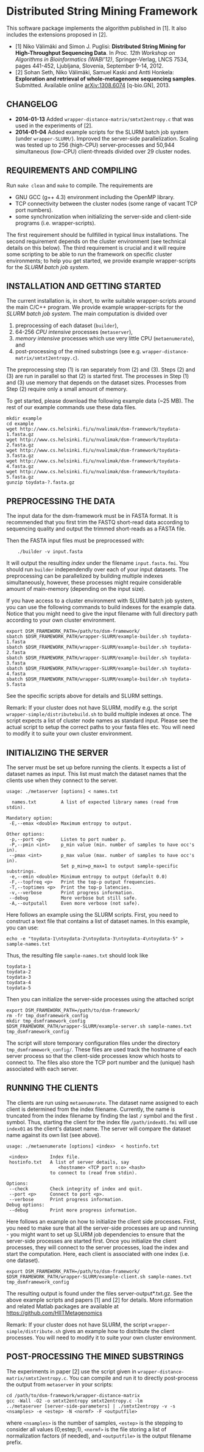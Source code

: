 Distributed String Mining Framework
====

This software package implements the algorithm published in [1]. It also includes
the extensions  proposed in [2].

- [1] Niko Välimäki and Simon J. Puglisi: **Distributed String Mining for
High-Throughput Sequencing Data**. In _Proc. 12th Workshop on Algorithms
in Bioinformatics (WABI'12)_, Springer-Verlag, LNCS 7534, pages
441-452, Ljubljana, Slovenia, September 9-14, 2012.
- [2] Sohan Seth, Niko Välimäki, Samuel Kaski and Antti Honkela: **Exploration 
and retrieval of whole-metagenome sequencing samples**. 
Submitted. Available online [arXiv:1308.6074](http://arxiv.org/abs/1308.6074) 
[q-bio.GN], 2013. 


CHANGELOG
----

* **2014-01-13** Added `wrapper-distance-matrix/smtxt2entropy.c` that was used in the experiments of [2].
* **2014-01-04** Added example scripts for the SLURM batch job system (under `wrapper-SLURM/`).
                 Improved the server-side parallelization. Scaling was tested up to 256 (high-CPU) server-processes 
                 and 50,944 simultaneous (low-CPU) client-threads divided over 29 cluster nodes.


REQUIREMENTS AND COMPILING
----

Run `make clean` and `make` to compile. The requirements are

- GNU GCC (g++ 4.3) environment including the OpenMP library.
- TCP connectivity between the cluster nodes (some range of vacant TCP port numbers).
- some synchronization when initializing the server-side and 
client-side programs (i.e. wrapper-scripts).

The first requirement should be fullfilled in typical linux installations. 
The second requirement depends on the cluster environment (see technical 
details on this below). The third requirement is crucial and it will 
require some scripting to be able to run the framework on specific cluster 
environments; to help you get started, we provide example wrapper-scripts 
for the _SLURM batch job system_.


INSTALLATION AND GETTING STARTED
----

The current installation is, in short, to write suitable wrapper-scripts 
around the main C/C++ program. We provide example wrapper-scripts for the 
_SLURM batch job system_. The main computation is divided over

1. preprocessing of each dataset (`builder`),
2. 64-256 _CPU intensive_ processes (`metaserver`), 
3. _memory intensive_ processes which use very little CPU (`metaenumerate`), and
4. post-processing of the mined substrings (see e.g. `wrapper-distance-matrix/smtxt2entropy.c`).

The preprocessing step (1) is ran separately from (2) and (3). 
Steps (2) and (3) are run in parallel so that (2) is started first. The 
processes in Step (1) and (3) use memory that depends on the dataset sizes.
Processes from Step (2) require only a small amount of memory.

To get started, please download the following example data (~25 MB). The rest of
our example commands use these data files.
```
mkdir example
cd example
wget http://www.cs.helsinki.fi/u/nvalimak/dsm-framework/toydata-1.fasta.gz
wget http://www.cs.helsinki.fi/u/nvalimak/dsm-framework/toydata-2.fasta.gz
wget http://www.cs.helsinki.fi/u/nvalimak/dsm-framework/toydata-3.fasta.gz
wget http://www.cs.helsinki.fi/u/nvalimak/dsm-framework/toydata-4.fasta.gz
wget http://www.cs.helsinki.fi/u/nvalimak/dsm-framework/toydata-5.fasta.gz
gunzip toydata-?.fasta.gz
```


PREPROCESSING THE DATA
----

The input data for the dsm-framework must be in FASTA format. It is
recommended that you first trim the FASTQ short-read data according
to sequencing quality and output the trimmed short-reads as a FASTA file.

Then the FASTA input files must be preprocessed with:
```
    ./builder -v input.fasta
```
It will output the resulting _index_ under the filename `input.fasta.fmi`.
You should run `builder` independendly over each of your input datasets.
The preprocessing can be parallelized by building multiple indexes
simultaneously, however, these processes might require
considerable amount of main-memory (depending on the input size).

If you have access to a cluster environment with SLURM batch job system,
you can use the following commands to build indexes for the example data.
Notice that you might need to give the input filename with full directory 
path according to your own cluster environment.
```
export DSM_FRAMEWORK_PATH=/path/to/dsm-framework/
sbatch $DSM_FRAMEWORK_PATH/wrapper-SLURM/example-builder.sh toydata-1.fasta
sbatch $DSM_FRAMEWORK_PATH/wrapper-SLURM/example-builder.sh toydata-2.fasta
sbatch $DSM_FRAMEWORK_PATH/wrapper-SLURM/example-builder.sh toydata-3.fasta
sbatch $DSM_FRAMEWORK_PATH/wrapper-SLURM/example-builder.sh toydata-4.fasta
sbatch $DSM_FRAMEWORK_PATH/wrapper-SLURM/example-builder.sh toydata-5.fasta
```
See the specific scripts above for details and SLURM settings. 

Remark: If your cluster does not have SLURM, modify e.g. the script 
`wrapper-simple/distributebuild.sh` to build multiple indexes at once. 
The script expects a list of cluster node names as standard
input. Please see the actual script to setup the correct paths to your
fasta files etc. You will need to modify it to suite your own cluster environment.


INITIALIZING THE SERVER
----

The server must be set up before running the clients. It expects a
list of dataset names as input. This list must match the dataset names
that the clients use when they connect to the server.

```
usage: ./metaserver [options] < names.txt

  names.txt         A list of expected library names (read from stdin).

Mandatory option:
 -E,--emax <double> Maximum entropy to output.

Other options:
 -p,--port <p>      Listen to port number p.
 -P,--pmin <int>    p_min value (min. number of samples to have occ's in).
 --pmax <int>       p_max value (max. number of samples to have occ's in).
                    Set p_min=p_max=1 to output sample-specific substrings.
 -e,--emin <double> Minimum entropy to output (default 0.0)
 -F,--topfreq <p>   Print the top-p output frequencies.
 -T,--toptimes <p>  Print the top-p latencies.
 -v,--verbose       Print progress information.
 --debug            More verbose but still safe.
 -A,--outputall     Even more verbose (not safe).
```
Here follows an example using the SLURM scripts. First, you need to construct
a text file that contains a list of dataset names. In this example, you can use:
```
echo -e "toydata-1\ntoydata-2\ntoydata-3\ntoydata-4\ntoydata-5" > sample-names.txt
```
Thus, the resulting file `sample-names.txt` should look like
```
toydata-1
toydata-2
toydata-3
toydata-4
toydata-5
```
Then you can initialize the server-side processes using the attached script 
```
export DSM_FRAMEWORK_PATH=/path/to/dsm-framework/
rm -fr tmp_dsmframework_config
mkdir tmp_dsmframework_config
$DSM_FRAMEWORK_PATH/wrapper-SLURM/example-server.sh sample-names.txt tmp_dsmframework_config
```
The script will store temporary configuration files under
the directory `tmp_dsmframework_config/`. These files are used
track the hostname of each server process so that the client-side
processes know which hosts to connect to. The files also store the
TCP port number and the (unique) hash associated with each server.


RUNNING THE CLIENTS
----

The clients are run using `metaenumerate`. The dataset name assigned
to each client is determined from the index filename. Currently, the
name is truncated from the index filename by finding the last `/`
symbol and the first `.` symbol. Thus, starting the client for the
index file `/path/index01.fmi` will use `index01` as the client's
dataset name. The server will compare the dataset name against its own
list (see above).

```
usage: ./metaenumerate [options] <index>  < hostinfo.txt

 <index>        Index file.
 hostinfo.txt   A list of server details, say 
                   <hostname> <TCP port n:o> <hash>
                to connect to (read from stdin).

Options:
 --check        Check integrity of index and quit.
 --port <p>     Connect to port <p>.
 --verbose      Print progress information.
Debug options:
 --debug        Print more progress information.
```
Here follows an example on how to initialize the client side processes.
First, you need to make sure that all the server-side processes are 
up and running - you might want to set up SLURM job dependencies
to ensure that the server-side processes are started first. Once you 
initialize the client processes, they will
connect to the server processes, load the index and start the computation.
Here, each client is associated with one index (i.e. one dataset).
```
export DSM_FRAMEWORK_PATH=/path/to/dsm-framework/
$DSM_FRAMEWORK_PATH/wrapper-SLURM/example-client.sh sample-names.txt tmp_dsmframework_config
```
The resulting output is found under the files server-output*.txt.gz.
See the above example scripts and papers [1] and [2] for details. 
More information and related Matlab packages are available at
https://github.com/HIITMetagenomics

Remark: If your cluster does not have SLURM, the script 
`wrapper-simple/distribute.sh` gives an example how to distribute the client
processes. You will need to modify it to suite your own
cluster environment.


POST-PROCESSING THE MINED SUBSTRINGS
---

The experiments in paper [2] use the script given in `wrapper-distance-matrix/smtxt2entropy.c`. 
You can compile and run it to directly post-process the output from `metaserver` in your scripts:
```
cd /path/to/dsm-framework/wrapper-distance-matrix
gcc -Wall -O2 -o smtxt2entropy smtxt2entropy.c -lm
../metaserver [server-side-parameters] | ./smtxt2entropy -v -s <nsamples> -e <estep> -N <normf> -F <outputfile>
```
where `<nsamples>` is the number of samples, `<estep>` is the stepping to consider all values (0;estep;1),
`<normf>` is the file storing a list of normalization factors (if needed), and `<outputfile>` is the 
output filename prefix.

